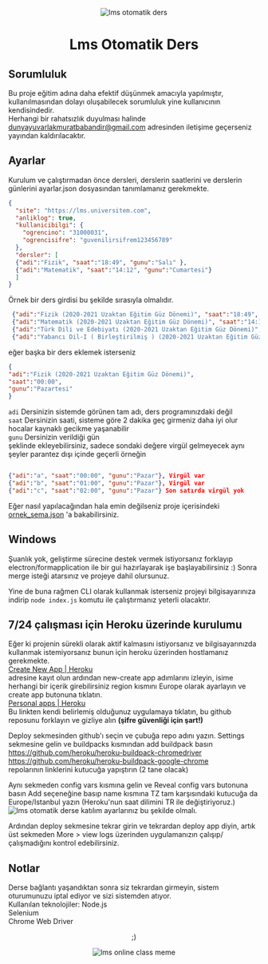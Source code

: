 <p align="center">
<p align="center" href="#">
 <img alt="lms otomatik ders" src="https://i.ibb.co/sjPG3ZV/Yeni-Proje.png">
</p>

<center ><h1>
Lms Otomatik Ders
</h1> </center>

## Sorumluluk
Bu proje eğitim adına daha efektif düşünmek amacıyla yapılmıştır, kullanılmasından dolayı oluşabilecek sorumluluk yine kullanıcının kendisindedir.
<br>Herhangi bir rahatsızlık duyulması halinde dunyayuvarlakmuratbabandir@gmail.com adresinden iletişime geçerseniz yayından kaldırılacaktır.

## Ayarlar

Kurulum ve çalıştırmadan önce dersleri, derslerin saatlerini ve derslerin günlerini ayarlar.json dosyasından tanımlamanız gerekmekte.
````json
{
  "site": "https://lms.universitem.com",
  "anliklog": true,
  "kullanicibilgi": {
    "ogrencino": "31000031",
    "ogrencisifre": "guvenilirsifrem123456789"
  },
  "dersler": [
  {"adi":"Fizik", "saat":"18:49", "gunu":"Salı" },
  {"adi":"Matematik", "saat":"14:12", "gunu":"Cumartesi"}
  ]
}

````

Örnek bir ders girdisi bu şekilde sırasıyla olmalıdır.
````json
 {"adi":"Fizik (2020-2021 Uzaktan Eğitim Güz Dönemi)", "saat":"18:49", "gunu":"Salı" },
 {"adi":"Matematik (2020-2021 Uzaktan Eğitim Güz Dönemi)", "saat":"14:12", "gunu":"Pazartesi"},
 {"adi":"Türk Dili ve Edebiyatı (2020-2021 Uzaktan Eğitim Güz Dönemi)", "saat":"14:12", "gunu":"Cumartesi"},
 {"adi":"Yabancı Dil-I ( Birleştirilmiş ) (2020-2021 Uzaktan Eğitim Güz Dönemi)"}

````

eğer başka bir ders eklemek isterseniz 
````json
{
"adi":"Fizik (2020-2021 Uzaktan Eğitim Güz Dönemi)", 
"saat":"00:00", 
"gunu":"Pazartesi" 
} 

````
```adi``` Dersinizin sistemde görünen tam adı, ders programınızdaki değil<br>
```saat``` Dersinizin saati, sisteme göre 2 dakika geç girmeniz daha iyi olur hocalar kaynaklı gecikme yaşanabilir<br>
```gunu``` Dersinizin verildiği gün<br>
şeklinde ekleyebilirsiniz, sadece sondaki değere virgül gelmeyecek aynı şeyler parantez dışı içinde geçerli örneğin<br>
````json

{"adi":"a", "saat":"00:00", "gunu":"Pazar"}, Virgül var
{"adi":"b", "saat":"01:00", "gunu":"Pazar"}, Virgül var
{"adi":"c", "saat":"02:00", "gunu":"Pazar"} Son satırda virgül yok
````
Eğer nasıl yapılacağından hala emin değilseniz proje içerisindeki [ornek_sema.json](https://github.com/murathasev/lms-otomatik-ders/blob/main/veri/ornek_sema.json) 'a bakabilirsiniz.

## Windows 
Şuanlık yok, geliştirme sürecine destek vermek istiyorsanız forklayıp electron/formapplication ile bir gui hazırlayarak işe başlayabilirsiniz :) Sonra merge isteği atarsınız ve projeye dahil olursunuz.

Yine de buna rağmen CLI olarak kullanmak isterseniz projeyi bilgisayarınıza indirip `node index.js` komutu ile çalıştırmanız yeterli olacaktır. 


## 7/24 çalışması için Heroku üzerinde kurulumu

Eğer ki projenin sürekli olarak aktif kalmasını istiyorsanız ve bilgisayarınızda kullanmak istemiyorsanız bunun için heroku üzerinden hostlamanız gerekmekte.<br>
[Create New App | Heroku](https://dashboard.heroku.com/new-app)<br>
adresine kayıt olun ardından new-create app adımlarını izleyin, isime herhangi bir içerik girebilirsiniz region kısmını Europe olarak ayarlayın ve create app butonuna tıklatın.<br>
[Personal apps | Heroku](https://dashboard.heroku.com/apps)<br>
Bu linkten kendi belirlemiş olduğunuz uygulamaya tıklatın, bu github reposunu forklayın ve gizliye alın **(şifre güvenliği için şart!)** 

Deploy sekmesinden github'ı seçin ve çubuğa repo adını yazın. 
Settings sekmesine gelin ve buildpacks kısmından add buildpack basın<br>
https://github.com/heroku/heroku-buildpack-chromedriver <br>
https://github.com/heroku/heroku-buildpack-google-chrome <br>
repolarının linklerini kutucuğa yapıştırın (2 tane olacak)

Aynı sekmeden config vars kısmına gelin ve Reveal config vars butonuna basın 
Add seçeneğine basıp name kısmına TZ tam karşısındaki kutucuğa da Europe/Istanbul yazın (Heroku'nun saat dilimini TR ile değiştiriyoruz.)
![lms otomatik derse katılım](https://i.ibb.co/B4q9Zks/Ekran-Al-nt-s.png)
ayarlarınız bu şekilde olmalı.

Ardından deploy sekmesine tekrar girin ve tekrardan deploy app diyin, artık üst sekmeden More > view logs üzerinden uygulamanızın çalışıp/çalışmadığını kontrol edebilirsiniz.


## Notlar
Derse bağlantı yaşandıktan sonra siz tekrardan girmeyin, sistem oturumunuzu iptal ediyor ve sizi sistemden atıyor. <br>
Kullanılan teknolojiler: Node.js<br>Selenium<br>Chrome Web Driver<br>

<p align="center">;)</p>
<p align="center">
<img src="https://i.ibb.co/XSgGwc1/tumblr-8889736458387c9182f7c74fc0118e8e-f6b2fd11-640.png" alt="lms online class meme">
</p>
</p>
